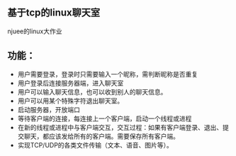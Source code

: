 ## 基于tcp的linux聊天室
njuee的linux大作业
## 功能：
+ 用户需要登录，登录时只需要输入一个昵称，需判断昵称是否重复 
+ 用户登录后连接服务器端，进入聊天室 
+ 用户可以输入聊天信息，也可以收到别人的聊天信息。 
+ 用户可以用某个特殊字符退出聊天室。
+ 启动服务器，开放端口 
+ 等待客户端的连接，每连接上一个客户端，启动一个线程或进程 
+ 在新的线程或进程中与客户端交互，交互过程：如果有客户端登录、退出、提交聊天，都应该发给所有的客户端。需要保存所有客户端。
+ 实现TCP/UDP的各类文件传输（文本、语音、图片等）。
